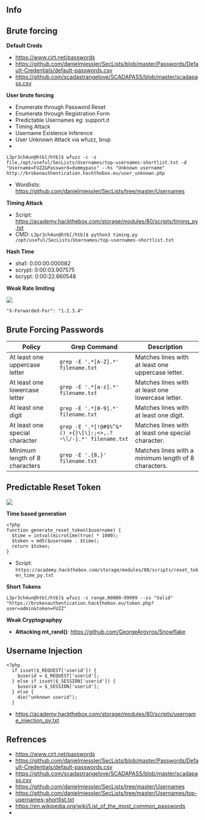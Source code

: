 ## Info

## Brute forcing

**Default Creds**

- https://www.cirt.net/passwords
- https://github.com/danielmiessler/SecLists/blob/master/Passwords/Default-Credentials/default-passwords.csv
- https://github.com/scadastrangelove/SCADAPASS/blob/master/scadapass.csv

**User brute forcing**

- Enumerate through Password Reset
- Enumerate through Registration Form
- Predictable Usernames eg: support.it
- Timing Attack
- Username Existence Inference
- User Unknown Attack  via wfuzz, brup
- 

`L3pr3ch4un@htb[/htb]$ wfuzz -c -z file,/opt/useful/SecLists/Usernames/top-usernames-shortlist.txt -d "Username=FUZZ&Password=dummypass" --hs "Unknown username" http://brokenauthentication.hackthebox.eu/user_unknown.php`


- Wordlists: https://github.com/danielmiessler/SecLists/tree/master/Usernames

**Timing Attack**

- Script: https://academy.hackthebox.com/storage/modules/80/scripts/timing_py.txt
- CMD: `L3pr3ch4un@htb[/htb]$ python3 timing.py /opt/useful/SecLists/Usernames/top-usernames-shortlist.txt`

**Hash Time**

- sha1:   0:00:00.000082
- scrypt: 0:00:03.907575
- bcrypt: 0:00:22.660548

**Weak Rate limiting**

![](https://academy.hackthebox.com/storage/modules/80/06-captcha_id.png)

`"X-Forwarded-For": "1.2.3.4"`

## Brute Forcing Passwords


| Policy                        | Grep Command                                | Description                                             |
|-------------------------------|---------------------------------------------|---------------------------------------------------------|
| At least one uppercase letter | `grep -E '.*[A-Z].*' filename.txt`          | Matches lines with at least one uppercase letter.       |
| At least one lowercase letter | `grep -E '.*[a-z].*' filename.txt`          | Matches lines with at least one lowercase letter.       |
| At least one digit            | `grep -E '.*[0-9].*' filename.txt`          | Matches lines with at least one digit.                   |
| At least one special character | `grep -E '.*[!@#$%^&*()_+{}\[\]:;<>,.?~\\/-].*' filename.txt` | Matches lines with at least one special character. |
| Minimum length of 8 characters | `grep -E '.{8,}' filename.txt`              | Matches lines with a minimum length of 8 characters.     |

## Predictable Reset Token

![](https://academy.hackthebox.com/storage/modules/80/reset_flow2.png)

**Time based generation**

```
<?php
function generate_reset_token($username) {
  $time = intval(microtime(true) * 1000);
  $token = md5($username . $time);
  return $token;
}
```

- Script: `https://academy.hackthebox.com/storage/modules/80/scripts/reset_token_time_py.txt`

**Short Tokens**

`L3pr3ch4un@htb[/htb]$ wfuzz -z range,00000-99999 --ss "Valid" "https://brokenauthentication.hackthebox.eu/token.php?user=admin&token=FUZZ"`

**Weak Cryptographpy**

- **Attacking mt_rand()**: https://github.com/GeorgeArgyros/Snowflake

## Username Injection

```
<?php
  if isset($_REQUEST['userid']) {
	$userid = $_REQUEST['userid'];
  } else if isset($_SESSION['userid']) {
	$userid = $_SESSION['userid'];
  } else {
	die("unknown userid");
  }
```

- https://academy.hackthebox.com/storage/modules/80/scripts/username_injection_py.txt

## Refrences

- https://www.cirt.net/passwords
- https://github.com/danielmiessler/SecLists/blob/master/Passwords/Default-Credentials/default-passwords.csv
- https://github.com/scadastrangelove/SCADAPASS/blob/master/scadapass.csv
- https://github.com/danielmiessler/SecLists/tree/master/Usernames
- https://github.com/danielmiessler/SecLists/tree/master/Usernames/top-usernames-shortlist.txt
- https://en.wikipedia.org/wiki/List_of_the_most_common_passwords
- 
